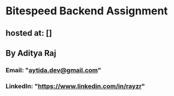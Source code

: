  <!-- msgg: "Welcome to my assigment for Bitespeed backend role",
    name: "Aditya raj",
    email: "aytida.dev@gmail.com",
    linkedIn: "https://www.linkedin.com/in/rayzr", -->

# Bitespeed Backend Assignment

## hosted at: []

## By Aditya Raj

### Email: "aytida.dev@gmail.com"

### LinkedIn: "https://www.linkedin.com/in/rayzr"
